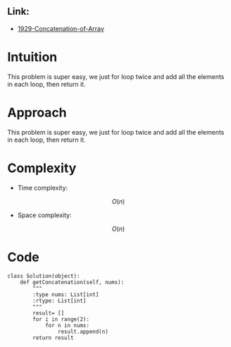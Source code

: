 ## Link:
- [1929-Concatenation-of-Array](https://leetcode.com/problems/concatenation-of-array/description/)
  
# Intuition
<!-- Describe your first thoughts on how to solve this problem. -->
This problem is super easy, we just for loop twice and add all the elements in each loop, then return it.

# Approach
<!-- Describe your approach to solving the problem. -->
This problem is super easy, we just for loop twice and add all the elements in each loop, then return it.

# Complexity
- Time complexity:
<!-- Add your time complexity here, e.g. $$O(n)$$ -->
$$O(n)$$ 
- Space complexity:
<!-- Add your space complexity here, e.g. $$O(n)$$ -->
$$O(n)$$ 
# Code
```
class Solution(object):
    def getConcatenation(self, nums):
        """
        :type nums: List[int]
        :rtype: List[int]
        """
        result= []
        for i in range(2):
            for n in nums:
                result.append(n)
        return result
```
